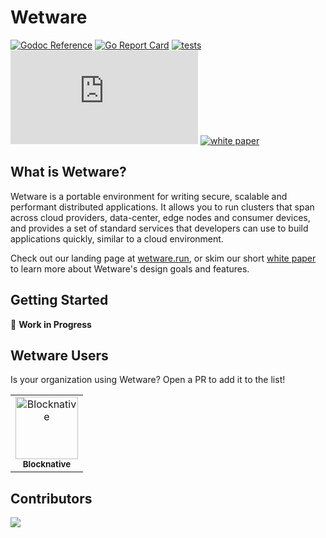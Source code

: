 # Wetware

[![Godoc Reference](https://img.shields.io/badge/godoc-reference-blue.svg?style=flat-square)](https://godoc.org/github.com/wetware/ww)
[![Go Report Card](https://goreportcard.com/badge/github.com/wetware/ww?style=flat-square)](https://goreportcard.com/report/github.com/wetware/ww)
[![tests](https://github.com/wetware/ww/workflows/Go/badge.svg)](https://github.com/wetware/ww/actions/workflows/go.yml)
[![Matrix](https://img.shields.io/matrix/wetware:matrix.org?color=lightpink&label=support%20chat&logo=matrix&style=flat-square)](https://matrix.to/#/#wetware:matrix.org)
[![white paper](https://img.shields.io/badge/White%20Paper-reading%20time%20--%207%20min-9cf?style=flat-square)](https://hackmd.io/@fCsHyW7yR3C5lGQFbh9KdQ/SJzOIt9k3)

## What is Wetware?

Wetware is a portable environment for writing secure, scalable and performant distributed applications.  It allows you to run clusters that span across cloud providers, data-center, edge nodes and consumer devices, and provides a set of standard services that developers can use to build applications quickly, similar to a cloud environment.

Check out our landing page at [wetware.run](https://wetware.run), or skim our short [white paper](https://hackmd.io/@fCsHyW7yR3C5lGQFbh9KdQ/SJzOIt9k3) to learn more about Wetware's design goals and features.  

## Getting Started

🚧 **Work in Progress**

## Wetware Users

Is your organization using Wetware?  Open a PR to add it to the list!

<!-- prettier-ignore-start -->
<!-- markdownlint-disable -->
<table>
  <tbody>
    <tr>
      <td align="center"><a href="https://blocknative.com"><img src="https://avatars.githubusercontent.com/u/40773874?s=100" width="100px;" alt="Blocknative"/><br /><sub><b>Blocknative</b></sub></a><br /></td>
    </tr>
  </tbody>
</table>

<!-- markdownlint-restore -->
<!-- prettier-ignore-end -->

## Contributors

<a href="https://github.com/wetware/ww/graphs/contributors">
  <img src="https://contrib.rocks/image?repo=wetware/ww" />
</a>
